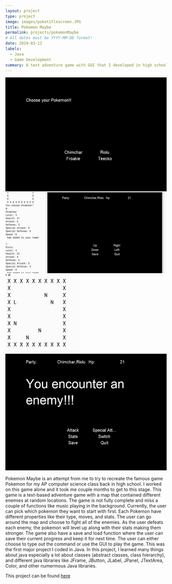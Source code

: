 ```yaml
---
layout: project
type: project
image: images/poketitlescreen.JPG
title: Pokemon Maybe
permalink: projects/pokemonMaybe
# All dates must be YYYY-MM-DD format!
date: 2019-03-12
labels:
  - Java
  - Game Development
summary: A text adventure game with GUI that I developed in high school.
---
```

<div class="ui small rounded images">
  <img class="ui image" src="../images/poke1.JPG">
  <img class="ui image" src="../images/poke2.JPG">
  <img class="ui image" src="../images/poke3.JPG">
  <img class="ui image" src="../images/poke4.JPG">
</div>

Pokemon Maybe is an attempt from me to try to recreate the famous game Pokemon for my AP computer science class back in high school. I worked on this game alone and it took me couple months to get to this stage. This game is a text-based adventure game with a map that contained different enemies at random locations. 
The game is not fully complete and miss a couple of functions like music playing in the background. Currently, the user can pick which pokemon they want to start with first. Each Pokemon have different properties like their type, moves, and stats. The user can go around the map and choose to fight all of the enemies. As the user defeats each enemy, the pokemon will level up along with their stats making them stronger. The game also have a save and load function where the user can save their current progress and keep it for next time. The user can either choose to type out the command or use the GUI to play the game. 
This was the first major project I coded in Java. In this project, I learned many things about java especially a lot about classes (abstract classes, class hierarchy), and different java libraries like JFrame, JButton, JLabel, JPanel, JTextArea, Color, and other numermous Java libraries. 

This project can be found <a href="https://github.com/wenhaoq20/pokemon-clone">here</a>

